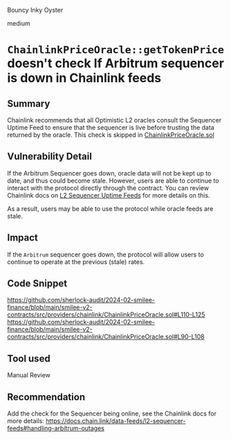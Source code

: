 Bouncy Inky Oyster

medium

# `ChainlinkPriceOracle::getTokenPrice`  doesn't check If Arbitrum sequencer is down in Chainlink feeds

## Summary
Chainlink recommends that all Optimistic L2 oracles consult the Sequencer Uptime Feed to ensure that the sequencer is live before trusting the data returned by the oracle. This check is skipped in [ChainlinkPriceOracle.sol](https://github.com/sherlock-audit/2024-02-smilee-finance/blob/main/smilee-v2-contracts/src/providers/chainlink/ChainlinkPriceOracle.sol)

## Vulnerability Detail
If the Arbitrum Sequencer goes down, oracle data will not be kept up to date, and thus could become stale. However, users are able to continue to interact with the protocol directly through the contract. You can review Chainlink docs on [L2 Sequencer Uptime Feeds](https://docs.chain.link/docs/data-feeds/l2-sequencer-feeds/) for more details on this.

As a result, users may be able to use the protocol while oracle feeds are stale.

## Impact
If the `Arbitrum` sequencer goes down, the protocol will allow users to continue to operate at the previous (stale) rates.

## Code Snippet
https://github.com/sherlock-audit/2024-02-smilee-finance/blob/main/smilee-v2-contracts/src/providers/chainlink/ChainlinkPriceOracle.sol#L110-L125
https://github.com/sherlock-audit/2024-02-smilee-finance/blob/main/smilee-v2-contracts/src/providers/chainlink/ChainlinkPriceOracle.sol#L90-L108


## Tool used

Manual Review

## Recommendation
Add the check for the Sequencer being online, see the Chainlink docs for more details:
https://docs.chain.link/data-feeds/l2-sequencer-feeds#handling-arbitrum-outages
